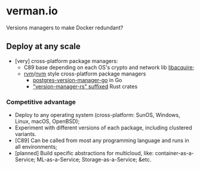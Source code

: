 verman.io
=========

Versions managers to make Docker redundant?


## Deploy at any scale

 - [very] cross-platform package managers:
   - C89 base depending on each OS's crypto and network lib [libacquire](https://github.com/offscale/libacquire);
   - [rvm](https://rvm.io)/[nvm](https://github.com/nvm-sh/nvm) style cross-platform package managers
      - [postgres-version-manager-go](https://github.com/offscale/postgres-version-manager-go) in Go
      - ["version-manager-rs" suffixed](https://github.com/orgs/offscale/repositories?q=-version-manager-rs&language=rust) Rust crates

### Competitive advantage

  - Deploy to any operating system (cross-platform: SunOS, Windows, Linux, macOS, OpenBSD);
  - Experiment with different versions of each package, including clustered variants.
  - [C89] Can be called from most any programming language and runs in all environments;
  - [planned] Build specific abstractions for multicloud, like: container-as-a-Service; ML-as-a-Service; Storage-as-a-Service; &etc.
